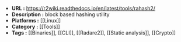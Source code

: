 - **URL :** https://r2wiki.readthedocs.io/en/latest/tools/rahash2/
- **Description :** block based hashing utility
- **Platforms :** [[Linux]]
- **Category :** [[Tools]]
- **Tags :** [[Binaries]], [[CLI]], [[Radare2]], [[Static analysis]], [[Crypto]]